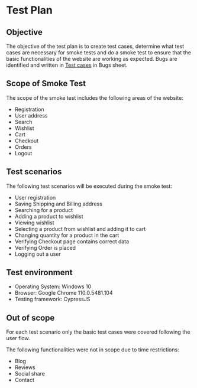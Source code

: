 # Test Plan

## Objective
The objective of the test plan is to create test cases, determine what test cases are necessary for smoke tests and do a smoke test to ensure that the basic functionalities of the website are working as expected.
Bugs are identified and written in [Test cases](test_cases.xlsx)  in Bugs sheet.

## Scope of Smoke Test
The scope of the smoke test includes the following areas of the website:
- Registration
- User address
- Search
- Wishlist
- Cart
- Checkout
- Orders
- Logout

## Test scenarios
The following test scenarios will be executed during the smoke test:
- User registration
- Saving Shipping and Billing address
- Searching for a product
- Adding a product to wishlist
- Viewing wishlist
- Selecting a product from wishlist and adding it to cart
- Changing quantity for a product in the cart
- Verifying Checkout page contains correct data
- Verifying Order is placed
- Logging out a user

## Test environment
- Operating System: Windows 10
- Browser: Google Chrome 110.0.5481.104
- Testing framework: CypressJS

## Out of scope
For each test scenario only the basic test cases were covered following the user flow.

The following functionalities were not in scope due to time restrictions:
- Blog
- Reviews
- Social share
- Contact